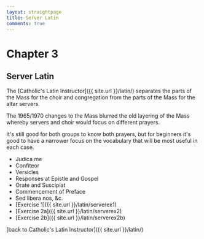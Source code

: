 ```yaml
---
layout: straightpage
title: Server Latin
comments: true
---
```


# Chapter 3

## Server Latin

The [Catholic's Latin Instructor]({{ site.url }}/latin/) separates the parts of the Mass for the choir and congregation from the parts of the Mass for the altar servers.

The 1965/1970 changes to the Mass blurred the old layering of the Mass whereby servers and choir would focus on different prayers. 

It's still good for both groups to know both prayers, but for beginners it's good to have a narrower focus on the vocabulary that will be most useful in each case.

 * Judica me
 * Confiteor
 * Versicles
 * Responses at Epistle and Gospel
 * Orate and Suscipiat
 * Commencement of Preface
 * Sed libera nos, &amp;c.
 * [Exercise 1]({{ site.url }}/latin/serverex1)
 * [Exercise 2a]({{ site.url }}/latin/serverex2)
 * [Exercise 2b]({{ site.url }}/latin/serverex2b)

[back to Catholic's Latin Instructor]({{ site.url }}/latin/)

